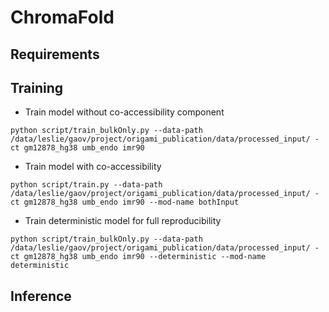# ChromaFold

## Requirements


## Training
- Train model without co-accessibility component
```
python script/train_bulkOnly.py --data-path /data/leslie/gaov/project/origami_publication/data/processed_input/ -ct gm12878_hg38 umb_endo imr90
```
- Train model with co-accessibility
```
python script/train.py --data-path /data/leslie/gaov/project/origami_publication/data/processed_input/ -ct gm12878_hg38 umb_endo imr90 --mod-name bothInput
```
- Train deterministic model for full reproducibility
```
python script/train_bulkOnly.py --data-path /data/leslie/gaov/project/origami_publication/data/processed_input/ -ct gm12878_hg38 umb_endo imr90 --deterministic --mod-name deterministic
```

## Inference
